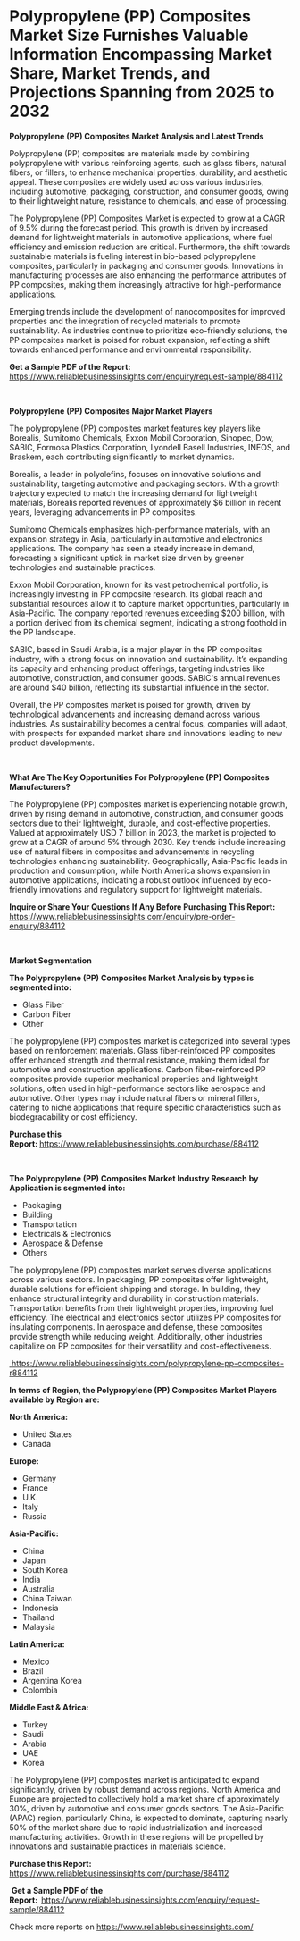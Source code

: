 <p><h1>Polypropylene (PP) Composites Market Size Furnishes Valuable Information Encompassing Market Share, Market Trends, and Projections Spanning from 2025 to 2032</h1></p><p><strong>Polypropylene (PP) Composites Market Analysis and Latest Trends</strong></p>
<p><p>Polypropylene (PP) composites are materials made by combining polypropylene with various reinforcing agents, such as glass fibers, natural fibers, or fillers, to enhance mechanical properties, durability, and aesthetic appeal. These composites are widely used across various industries, including automotive, packaging, construction, and consumer goods, owing to their lightweight nature, resistance to chemicals, and ease of processing.</p><p>The Polypropylene (PP) Composites Market is expected to grow at a CAGR of 9.5% during the forecast period. This growth is driven by increased demand for lightweight materials in automotive applications, where fuel efficiency and emission reduction are critical. Furthermore, the shift towards sustainable materials is fueling interest in bio-based polypropylene composites, particularly in packaging and consumer goods. Innovations in manufacturing processes are also enhancing the performance attributes of PP composites, making them increasingly attractive for high-performance applications.</p><p>Emerging trends include the development of nanocomposites for improved properties and the integration of recycled materials to promote sustainability. As industries continue to prioritize eco-friendly solutions, the PP composites market is poised for robust expansion, reflecting a shift towards enhanced performance and environmental responsibility.</p></p>
<p><strong>Get a Sample PDF of the Report:&nbsp;</strong> <a href="https://www.reliablebusinessinsights.com/enquiry/request-sample/884112?utm_campaign=3100&utm_medium=2&utm_source=Github&utm_content=ia&utm_term=02042025&utm_id=polypropylene-pp-composites">https://www.reliablebusinessinsights.com/enquiry/request-sample/884112</a></p>
<p>&nbsp;</p>
<p><strong>Polypropylene (PP) Composites Major Market Players</strong></p>
<p><p>The polypropylene (PP) composites market features key players like Borealis, Sumitomo Chemicals, Exxon Mobil Corporation, Sinopec, Dow, SABIC, Formosa Plastics Corporation, Lyondell Basell Industries, INEOS, and Braskem, each contributing significantly to market dynamics.</p><p>Borealis, a leader in polyolefins, focuses on innovative solutions and sustainability, targeting automotive and packaging sectors. With a growth trajectory expected to match the increasing demand for lightweight materials, Borealis reported revenues of approximately $6 billion in recent years, leveraging advancements in PP composites.</p><p>Sumitomo Chemicals emphasizes high-performance materials, with an expansion strategy in Asia, particularly in automotive and electronics applications. The company has seen a steady increase in demand, forecasting a significant uptick in market size driven by greener technologies and sustainable practices.</p><p>Exxon Mobil Corporation, known for its vast petrochemical portfolio, is increasingly investing in PP composite research. Its global reach and substantial resources allow it to capture market opportunities, particularly in Asia-Pacific. The company reported revenues exceeding $200 billion, with a portion derived from its chemical segment, indicating a strong foothold in the PP landscape.</p><p>SABIC, based in Saudi Arabia, is a major player in the PP composites industry, with a strong focus on innovation and sustainability. It’s expanding its capacity and enhancing product offerings, targeting industries like automotive, construction, and consumer goods. SABIC's annual revenues are around $40 billion, reflecting its substantial influence in the sector.</p><p>Overall, the PP composites market is poised for growth, driven by technological advancements and increasing demand across various industries. As sustainability becomes a central focus, companies will adapt, with prospects for expanded market share and innovations leading to new product developments.</p></p>
<p>&nbsp;</p>
<p><strong>What Are The Key Opportunities For Polypropylene (PP) Composites Manufacturers?</strong></p>
<p><p>The Polypropylene (PP) composites market is experiencing notable growth, driven by rising demand in automotive, construction, and consumer goods sectors due to their lightweight, durable, and cost-effective properties. Valued at approximately USD 7 billion in 2023, the market is projected to grow at a CAGR of around 5% through 2030. Key trends include increasing use of natural fibers in composites and advancements in recycling technologies enhancing sustainability. Geographically, Asia-Pacific leads in production and consumption, while North America shows expansion in automotive applications, indicating a robust outlook influenced by eco-friendly innovations and regulatory support for lightweight materials.</p></p>
<p><strong>Inquire or Share Your Questions If Any Before Purchasing This Report:</strong> <a href="https://www.reliablebusinessinsights.com/enquiry/pre-order-enquiry/884112?utm_campaign=3100&utm_medium=2&utm_source=Github&utm_content=ia&utm_term=02042025&utm_id=polypropylene-pp-composites">https://www.reliablebusinessinsights.com/enquiry/pre-order-enquiry/884112</a></p>
<p>&nbsp;</p>
<p><strong>Market Segmentation</strong></p>
<p><strong>The Polypropylene (PP) Composites Market Analysis by types is segmented into:</strong></p>
<p><ul><li>Glass Fiber</li><li>Carbon Fiber</li><li>Other</li></ul></p>
<p><p>The polypropylene (PP) composites market is categorized into several types based on reinforcement materials. Glass fiber-reinforced PP composites offer enhanced strength and thermal resistance, making them ideal for automotive and construction applications. Carbon fiber-reinforced PP composites provide superior mechanical properties and lightweight solutions, often used in high-performance sectors like aerospace and automotive. Other types may include natural fibers or mineral fillers, catering to niche applications that require specific characteristics such as biodegradability or cost efficiency.</p></p>
<p><strong>Purchase this Report:&nbsp;</strong><a href="https://www.reliablebusinessinsights.com/purchase/884112?utm_campaign=3100&utm_medium=2&utm_source=Github&utm_content=ia&utm_term=02042025&utm_id=polypropylene-pp-composites">https://www.reliablebusinessinsights.com/purchase/884112</a></p>
<p>&nbsp;</p>
<p><strong>The Polypropylene (PP) Composites Market Industry Research by Application is segmented into:</strong></p>
<p><ul><li>Packaging</li><li>Building</li><li>Transportation</li><li>Electricals & Electronics</li><li>Aerospace & Defense</li><li>Others</li></ul></p>
<p><p>The polypropylene (PP) composites market serves diverse applications across various sectors. In packaging, PP composites offer lightweight, durable solutions for efficient shipping and storage. In building, they enhance structural integrity and durability in construction materials. Transportation benefits from their lightweight properties, improving fuel efficiency. The electrical and electronics sector utilizes PP composites for insulating components. In aerospace and defense, these composites provide strength while reducing weight. Additionally, other industries capitalize on PP composites for their versatility and cost-effectiveness.</p></p>
<p><a href="https://www.reliablebusinessinsights.com/polypropylene-pp-composites-r884112?utm_campaign=3100&utm_medium=2&utm_source=Github&utm_content=ia&utm_term=02042025&utm_id=polypropylene-pp-composites">&nbsp;https://www.reliablebusinessinsights.com/polypropylene-pp-composites-r884112</a></p>
<p><strong>In terms of Region, the Polypropylene (PP) Composites Market Players available by Region are:</strong></p>
<p>
    <p> <strong> North America: </strong>
        <ul>
            <li>United States</li>
            <li>Canada</li>
        </ul>
        </p> 
    <p> <strong> Europe: </strong>
        <ul>
            <li>Germany</li>
            <li>France</li>
            <li>U.K.</li>
            <li>Italy</li>
            <li>Russia</li>
        </ul>
        </p> 
    <p> <strong> Asia-Pacific: </strong>
        <ul>
            <li>China</li>
            <li>Japan</li>
            <li>South Korea</li>
            <li>India</li>
            <li>Australia</li>
            <li>China Taiwan</li>
            <li>Indonesia</li>
            <li>Thailand</li>
            <li>Malaysia</li>
        </ul>
        </p> 
    <p> <strong> Latin America: </strong>
        <ul>
            <li>Mexico</li>
            <li>Brazil</li>
            <li>Argentina Korea</li>
            <li>Colombia</li>
        </ul>
        </p> 
    <p> <strong> Middle East & Africa: </strong>
        <ul>
            <li>Turkey</li>
            <li>Saudi</li>
            <li>Arabia</li>
            <li>UAE</li>
            <li>Korea</li>
        </ul>
    </p>
    </p>
<p><p>The Polypropylene (PP) composites market is anticipated to expand significantly, driven by robust demand across regions. North America and Europe are projected to collectively hold a market share of approximately 30%, driven by automotive and consumer goods sectors. The Asia-Pacific (APAC) region, particularly China, is expected to dominate, capturing nearly 50% of the market share due to rapid industrialization and increased manufacturing activities. Growth in these regions will be propelled by innovations and sustainable practices in materials science.</p></p>
<p><strong>Purchase this Report: </strong><a href="https://www.reliablebusinessinsights.com/purchase/884112?utm_campaign=3100&utm_medium=2&utm_source=Github&utm_content=ia&utm_term=02042025&utm_id=polypropylene-pp-composites">https://www.reliablebusinessinsights.com/purchase/884112</a></p>
<p>&nbsp;<strong>Get a Sample PDF of the Report:&nbsp;&nbsp;</strong><a href="https://www.reliablebusinessinsights.com/enquiry/request-sample/884112?utm_campaign=3100&utm_medium=2&utm_source=Github&utm_content=ia&utm_term=02042025&utm_id=polypropylene-pp-composites">https://www.reliablebusinessinsights.com/enquiry/request-sample/884112</a></p>
<p><strong></strong></p>
<p>Check more reports on <a href="https://www.reliablebusinessinsights.com/?utm_campaign=3100&utm_medium=2&utm_source=Github&utm_content=ia&utm_term=02042025&utm_id=polypropylene-pp-composites">https://www.reliablebusinessinsights.com/</a></p>
